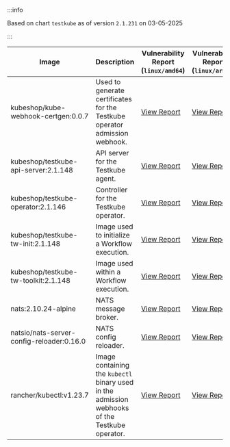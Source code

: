 :::info

Based on chart `testkube` as of version `2.1.231` on 03-05-2025

:::

| Image | Description | Vulnerability Report (`linux/amd64`) | Vulnerability Report (`linux/arm64`) | Docker Image |
|-------|-------------|----------------------------------------|----------------------------------------|--------------|
| kubeshop/kube-webhook-certgen:0.0.7 | Used to generate certificates for the Testkube operator admission webhook. | [View Report](./kube-webhook-certgen-0.0.7_linux_amd64.md) | [View Report](./kube-webhook-certgen-0.0.7_linux_arm64.md) | [View Image](https://hub.docker.com/layers/kubeshop/kube-webhook-certgen/0.0.7/images/sha256-99c5ac7ef7cf17b180a3ae9d11144120ff203017d6bd805dc95ab2648a5a6e7e?context=explore) |
| kubeshop/testkube-api-server:2.1.148 | API server for the Testkube agent. | [View Report](./testkube-api-server-2.1.148_linux_amd64.md) | [View Report](./testkube-api-server-2.1.148_linux_arm64.md) | [View Image](https://hub.docker.com/layers/kubeshop/testkube-api-server/2.1.148/images/sha256-e42f7637378a89cc8e61ac321fe52de1b237c4f1e539c331b2b9826337e4c01d?context=explore) |
| kubeshop/testkube-operator:2.1.146 | Controller for the Testkube operator. | [View Report](./testkube-operator-2.1.146_linux_amd64.md) | [View Report](./testkube-operator-2.1.146_linux_arm64.md) | [View Image](https://hub.docker.com/layers/kubeshop/testkube-operator/2.1.146/images/sha256-f1f469ec2a2ac4149cea90719bd12afda3c12fb81f916dc8d37e18370d8d7be9?context=explore) |
| kubeshop/testkube-tw-init:2.1.148 | Image used to initialize a Workflow execution. | [View Report](./testkube-tw-init-2.1.148_linux_amd64.md) | [View Report](./testkube-tw-init-2.1.148_linux_arm64.md) | [View Image](https://hub.docker.com/layers/kubeshop/testkube-tw-init/2.1.148/images/sha256-2bbf2fe7cadcded74d5cb986a552462e49f6e0e9f592f460bf6f9e758d2b7cf0?context=explore) |
| kubeshop/testkube-tw-toolkit:2.1.148 | Image used within a Workflow execution. | [View Report](./testkube-tw-toolkit-2.1.148_linux_amd64.md) | [View Report](./testkube-tw-toolkit-2.1.148_linux_arm64.md) | [View Image](https://hub.docker.com/layers/kubeshop/testkube-tw-toolkit/2.1.148/images/sha256-04a518aa9054bbb3f47f417531c7565d3de2a53f6b848ed347dd3396f3673831?context=explore) |
| nats:2.10.24-alpine | NATS message broker. | [View Report](./nats-2.10.24-alpine_linux_amd64.md) | [View Report](./nats-2.10.24-alpine_linux_arm64.md) | [View Image](https://hub.docker.com/layers/library/nats/2.10.24-alpine/images/sha256-d13ec5ce79a02e1be937820dd36db611e25bd0c08cd9947fa9a5d52a56bf91fc?context=explore) |
| natsio/nats-server-config-reloader:0.16.0 | NATS config reloader. | [View Report](./nats-server-config-reloader-0.16.0_linux_amd64.md) | [View Report](./nats-server-config-reloader-0.16.0_linux_arm64.md) | [View Image](https://hub.docker.com/layers/natsio/nats-server-config-reloader/0.16.0/images/sha256-6e1f185d0f39fdf6032872bd20f1ce134d4e18c923d55f7cf93d40afcf6a8ffe?context=explore) |
| rancher/kubectl:v1.23.7 | Image containing the `kubectl` binary used in the admission webhooks of the Testkube operator. | [View Report](./kubectl-v1.23.7_linux_amd64.md) | [View Report](./kubectl-v1.23.7_linux_arm64.md) | [View Image](https://hub.docker.com/layers/rancher/kubectl/v1.23.7/images/sha256-139cffe27d95d9b3cdeb782a7456cf5eb6a2d18b7a90b85a2c0bde4ff295bae8?context=explore) |

